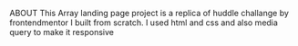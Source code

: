 ABOUT
This Array landing page project is a replica of huddle challange by frontendmentor I built from scratch.
I used html and css and also media query to make it responsive
